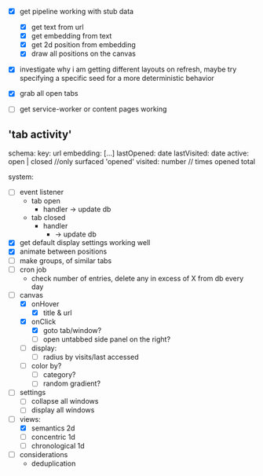 - [x] get pipeline working with stub data
    - [x] get text from url
    - [x] get embedding from text
    - [x] get 2d position from embedding
    - [x] draw all positions on the canvas
- [x] investigate why i am getting different layouts on refresh, maybe try specifying a specific seed for a more deterministic behavior
- [x] grab all open tabs

- [ ] get service-worker or content pages working
<!-- - [ ] get the 'pipeline' to initialize when the extension in active
- [ ] get 'listener' to listen for tab activity (open/closed) while extension active -->

'tab activity'
---------------

schema:
    key: url
    embedding: [...]
    lastOpened: date
    lastVisited: date
    active: open | closed //only surfaced 'opened'
    visited: number // times opened total

system:
- [ ] event listener
    - tab open
        - handler
            -> update db
    - tab closed
        - handler
            - -> update db
- [x] get default display settings working well
- [x] animate between positions
- [ ] make groups, of similar tabs
- [ ] cron job
    - check number of entries, delete any in excess of X from db every day
- [ ] canvas
    - [x] onHover
        -[x]  title & url
    - [x] onClick
        - [x] goto tab/window?
        - [ ] open untabbed side panel on the right?
    - [ ] display:
        - [ ] radius by visits/last accessed
    - [ ] color by? 
        - [ ] category?
        - [ ] random gradient?
- [ ] settings
    - [ ] collapse all windows
    - [ ] display all windows
- [ ] views:
    - [x] semantics 2d
    - [ ] concentric 1d
    - [ ] chronological 1d

- [ ] considerations
    - deduplication
